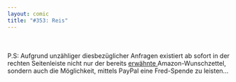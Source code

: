 ```yaml
---
layout: comic
title: "#353: Reis"
---
```

<br />
<br />
P.S: Aufgrund unz&auml;hliger diesbez&uuml;glicher Anfragen existiert ab sofort in der rechten Seitenleiste nicht nur der bereits <a href="http://frederick.twoday.net/stories/2570473/">erw&auml;hnte </a> Amazon-Wunschzettel, sondern auch die M&ouml;glichkeit, mittels PayPal eine Fred-Spende zu leisten...
